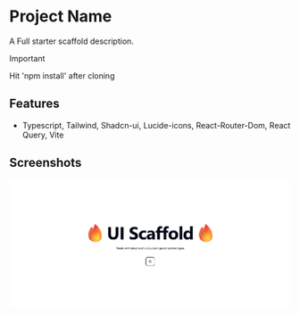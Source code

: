 # Project Name

A Full starter scaffold description.

> [!Important]
>
> Hit 'npm install' after cloning

## Features

- Typescript, Tailwind, Shadcn-ui, Lucide-icons, React-Router-Dom, React Query, Vite

## Screenshots

![alt text](/public/image.png)
